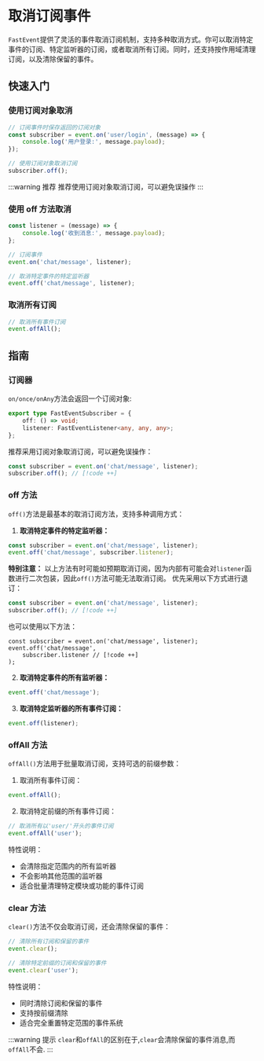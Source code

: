 # 取消订阅事件

`FastEvent`提供了灵活的事件取消订阅机制，支持多种取消方式。你可以取消特定事件的订阅、特定监听器的订阅，或者取消所有订阅。同时，还支持按作用域清理订阅，以及清除保留的事件。

## 快速入门

### 使用订阅对象取消

```typescript
// 订阅事件时保存返回的订阅对象
const subscriber = event.on('user/login', (message) => {
    console.log('用户登录:', message.payload);
});

// 使用订阅对象取消订阅
subscriber.off();
```

:::warning 推荐
推荐使用订阅对象取消订阅，可以避免误操作
:::

### 使用 off 方法取消

```typescript
const listener = (message) => {
    console.log('收到消息:', message.payload);
};

// 订阅事件
event.on('chat/message', listener);

// 取消特定事件的特定监听器
event.off('chat/message', listener);
```

### 取消所有订阅

```typescript
// 取消所有事件订阅
event.offAll();
```

## 指南

### 订阅器

`on/once/onAny`方法会返回一个订阅对象:

```ts
export type FastEventSubscriber = {
    off: () => void;
    listener: FastEventListener<any, any, any>;
};
```

推荐采用订阅对象取消订阅，可以避免误操作：

```ts
const subscriber = event.on('chat/message', listener);
subscriber.off(); // [!code ++]
```

### off 方法

`off()`方法是最基本的取消订阅方法，支持多种调用方式：

1. **取消特定事件的特定监听器：**

```typescript
const subscriber = event.on('chat/message', listener);
event.off('chat/message', subscriber.listener);
```

**特别注意：**
以上方法有时可能如预期取消订阅，因为内部有可能会对`listener`函数进行二次包装，因此`off()`方法可能无法取消订阅。
优先采用以下方式进行退订：

```ts
const subscriber = event.on('chat/message', listener);
subscriber.off(); // [!code ++]
```

也可以使用以下方法：

```
const subscriber = event.on('chat/message', listener);
event.off('chat/message',
    subscriber.listener // [!code ++]
);
```

2. **取消特定事件的所有监听器：**

```typescript
event.off('chat/message');
```

3. **取消特定监听器的所有事件订阅：**

```typescript
event.off(listener);
```

### offAll 方法

`offAll()`方法用于批量取消订阅，支持可选的前缀参数：

1. 取消所有事件订阅：

```typescript
event.offAll();
```

2. 取消特定前缀的所有事件订阅：

```typescript
// 取消所有以'user/'开头的事件订阅
event.offAll('user');
```

特性说明：

-   会清除指定范围内的所有监听器
-   不会影响其他范围的监听器
-   适合批量清理特定模块或功能的事件订阅

### clear 方法

`clear()`方法不仅会取消订阅，还会清除保留的事件：

```typescript
// 清除所有订阅和保留的事件
event.clear();

// 清除特定前缀的订阅和保留的事件
event.clear('user');
```

特性说明：

-   同时清除订阅和保留的事件
-   支持按前缀清除
-   适合完全重置特定范围的事件系统

:::warning 提示
`clear`和`offAll`的区别在于,`clear`会清除保留的事件消息,而`offAll`不会.
:::
